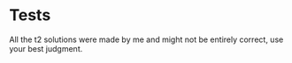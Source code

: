 # Tests

All the t2 solutions were made by me and might not be entirely correct, use your best judgment.